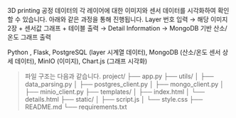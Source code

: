 <!-- 3DP Layer info -->

3D printing 공정 데이터의 각 레이어에 대한 이미지와 센서 데이터를 시각화하여 확인할 수 있습니다. 
아래와 같은 과정을 통해 진행됩니다. 
Layer 번호 입력 → 해당 이미지 2장 + 센서값 그래프 + 테이블 출력 → Detail Information → MongoDB 기반 산소/온도 그래프 출력


Python , Flask, PostgreSQL (layer 시계열 데이터), MongoDB (산소/온도 센서 상세 데이터), MinIO (이미지), Chart.js (그래프 시각화)

> 파일 구조는 다음과 같습니다. 
project/
├── app.py
├── utils/
│   ├── data_parsing.py
│   ├── postgres_client.py
│   ├── mongo_client.py
│   ├── minio_client.py
├── templates/
│   ├── index.html
│   └── details.html
├── static/
│   ├── script.js
│   └── style.css
├── README.md
└── requirements.txt

